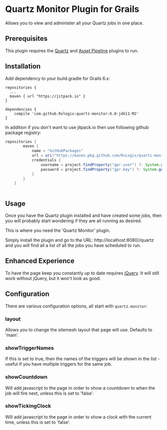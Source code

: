 # Quartz Monitor Plugin for Grails

Allows you to view and administer all your Quartz jobs in one place.

## Prerequisites

This plugin requires the [Quartz](http://grails.org/plugin/quartz) and [Asset Pipeline](http://grails.org/plugin/asset-pipeline) plugins to run.

## Installation
Add dependency to your build.gradle for Grails 6.x:

```
repositories {
  ...
  maven { url "https://jitpack.io" }
}

dependencies {
    compile 'com.github.Rxlogix:quartz-monitor:6.0-jdk11-M2'
}
```

In addition if you don't want to use jitpack.io then use following github package registry:

```groovy
repositories {
        maven {
            name = "GitHubPackages"
            url = uri("https://maven.pkg.github.com/RxLogix/quartz-monitor")
            credentials {
                username = project.findProperty("gpr.user") ?: System.getenv("GITHUB_USERNAME")
                password = project.findProperty("gpr.key") ?: System.getenv("GITHUB_TOKEN")
            }
        }
    }
    
```


## Usage

Once you have the Quartz plugin installed and have created some jobs, then you will probably start wondering if they are all running as desired.

This is where you need the 'Quartz Monitor' plugin.

Simply install the plugin and go to the URL: http://localhost:8080/<yourapp>/quartz and you will find all a list of all the jobs you have scheduled to run.

## Enhanced Experience

To have the page keep you constantly up to date requires [jQuery](http://grails.org/plugin/jquery). It will still work without jQuery, but it won't look as good.

## Configuration

There are various configuration options, all start with `quartz.monitor`:

### layout

Allows you to change the sitemesh layout that page will use. Defaults to 'main'.

### showTriggerNames

If this is set to true, then the names of the triggers will be shown in the list - useful if you have multiple triggers for the same job.

### showCountdown

Will add javascript to the page in order to show a countdown to when the job will fire next, unless this is set to 'false'.

### showTickingClock

Will add javascript to the page in order to show a clock with the current time, unless this is set to 'false'.

